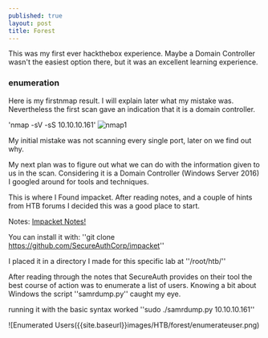 ```yaml
---
published: true
layout: post
title: Forest
---
```


This was my first ever hackthebox experience. Maybe a Domain Controller wasn't the easiest option there, but it was an excellent learning experience.

### enumeration

Here is my firstnmap result. I will explain later what my mistake was. Nevertheless the first scan gave an indication that it is a domain controller.

'nmap -sV -sS 10.10.10.161'
![nmap1]({{site.baseurl}}images/HTB/forest/nmap1.png)

My initial mistake was not scanning every single port, later on we find out why.

My next plan was to figure out what we can do with the information given to us in the scan. Considering it is a Domain Controller (Windows Server 2016) I googled around for tools and techniques.

This is where I Found impacket. After reading notes, and a couple of hints from HTB forums I decided this was a good place to start.

Notes: [Impacket Notes!](https://www.secureauth.com/labs/open-source-tools/impacket)

You can install it with:
''git clone https://github.com/SecureAuthCorp/impacket''

I placed it in a directory I made for this specific lab at ''/root/htb/''

After reading through the notes that SecureAuth provides on their tool the best course of action was to enumerate a list of users. Knowing a bit about Windows the script ''samrdump.py'' caught my eye.

running it with the basic syntax worked ''sudo ./samrdump.py 10.10.10.161''

![Enumerated Users({{site.baseurl}}images/HTB/forest/enumerateuser.png)









